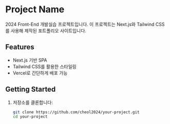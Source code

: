 # Project Name

2024 Front-End 개발실습 프로젝트입니다.
이 프로젝트는 Next.js와 Tailwind CSS를 사용해 제작된 포트폴리오 사이트입니다.

## Features

- Next.js 기반 SPA
- Tailwind CSS를 활용한 스타일링
- Vercel로 간단하게 배포 가능

## Getting Started

1. 저장소를 클론합니다:
   ```bash
   git clone https://github.com/cheol2024/your-project.git
   cd your-project
